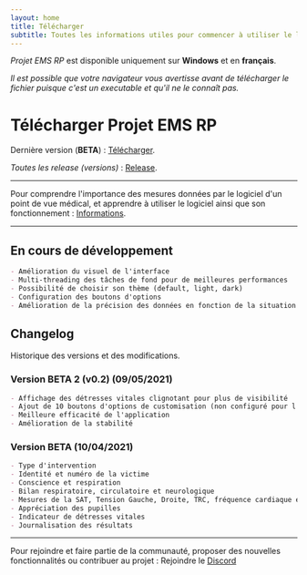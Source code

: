 ```yaml
---
layout: home
title: Télécharger
subtitle: Toutes les informations utiles pour commencer à utiliser le logiciel
---
```


_Projet EMS RP_ est disponible uniquement sur **Windows** et en **français**.

_Il est possible que votre navigateur vous avertisse avant de télécharger le fichier puisque c'est un executable et qu'il ne le connaît pas._

# Télécharger Projet EMS RP

Dernière version (**BETA**) : [Télécharger](https://github.com/Gyrfalc0n/Projet-EMS-RP/releases/download/v0.2/ProjetEMS-RP.exe).

_Toutes les release (versions)_ : [Release](https://github.com/Gyrfalc0n/Projet-EMS-RP/releases).

-----

Pour comprendre l'importance des mesures données par le logiciel d'un point de vue médical, et apprendre à utiliser le logiciel ainsi que son fonctionnement : [Informations](https://ems.gyrfalcon.fr/informations).


-----

## En cours de développement

```markdown
- Amélioration du visuel de l'interface
- Multi-threading des tâches de fond pour de meilleures performances
- Possibilité de choisir son thème (default, light, dark)
- Configuration des boutons d'options
- Amélioration de la précision des données en fonction de la situation
```

## Changelog

Historique des versions et des modifications.

### Version BETA 2 (v0.2) (09/05/2021)

```markdown
- Affichage des détresses vitales clignotant pour plus de visibilité
- Ajout de 10 boutons d'options de customisation (non configuré pour l'instant)
- Meilleure efficacité de l'application
- Amélioration de la stabilité
```

### Version BETA (10/04/2021)

```markdown
- Type d'intervention
- Identité et numéro de la victime
- Conscience et respiration
- Bilan respiratoire, circulatoire et neurologique
- Mesures de la SAT, Tension Gauche, Droite, TRC, fréquence cardiaque et respiratoire
- Appréciation des pupilles
- Indicateur de détresses vitales
- Journalisation des résultats
```

-----
Pour rejoindre et faire partie de la communauté, proposer des nouvelles fonctionnalités ou contribuer au projet : Rejoindre le [Discord](https://discord.gg/2K2dzeFSDY)
